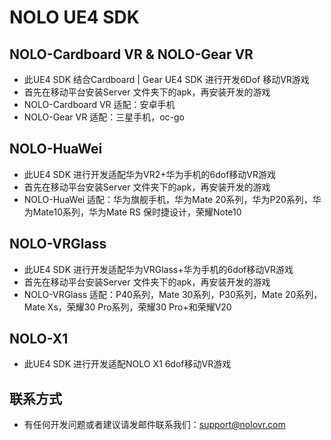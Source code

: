 # NOLO UE4 SDK
## NOLO-Cardboard VR & NOLO-Gear VR  
* 此UE4 SDK 结合Cardboard | Gear UE4 SDK 进行开发6Dof 移动VR游戏
* 首先在移动平台安装Server 文件夹下的apk，再安装开发的游戏
* NOLO-Cardboard VR 适配：安卓手机
* NOLO-Gear VR 适配：三星手机，oc-go

## NOLO-HuaWei
* 此UE4 SDK 进行开发适配华为VR2+华为手机的6dof移动VR游戏
* 首先在移动平台安装Server 文件夹下的apk，再安装开发的游戏
* NOLO-HuaWei 适配：华为旗舰手机，华为Mate 20系列，华为P20系列，华为Mate10系列，华为Mate RS 保时捷设计，荣耀Note10

## NOLO-VRGlass
* 此UE4 SDK 进行开发适配华为VRGlass+华为手机的6dof移动VR游戏
* 首先在移动平台安装Server 文件夹下的apk，再安装开发的游戏
* NOLO-VRGlass 适配：P40系列，Mate 30系列，P30系列，Mate 20系列，Mate Xs，荣耀30 Pro系列，荣耀30 Pro+和荣耀V20

## NOLO-X1
* 此UE4 SDK 进行开发适配NOLO X1 6dof移动VR游戏


## 联系方式
* 有任何开发问题或者建议请发邮件联系我们：support@nolovr.com 